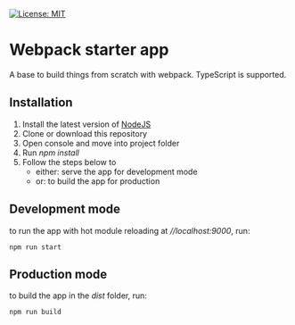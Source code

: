 [![License: MIT](https://img.shields.io/badge/License-MIT-green.svg)](https://opensource.org/licenses/MIT)


# Webpack starter app
A base to build things from scratch with webpack. TypeScript is supported.
 
## Installation
1. Install the latest version of [NodeJS](http://nodejs.org/en/download/)
2. Clone or download this repository
3. Open console and move into project folder
4. Run *npm install*
5. Follow the steps below to
   - either: serve the app for development mode
   - or: to build the app for production

## Development mode
to run the app with hot module reloading at *//localhost:9000*, run:

    npm run start

## Production mode
to build the app in the *dist* folder, run:

    npm run build
